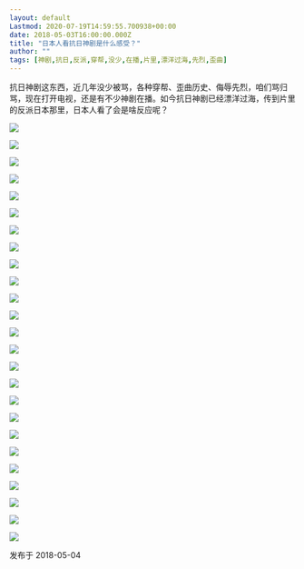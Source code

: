 ```yaml
---
layout: default
Lastmod: 2020-07-19T14:59:55.700938+00:00
date: 2018-05-03T16:00:00.000Z
title: "日本人看抗日神剧是什么感受？"
author: ""
tags: [神剧,抗日,反派,穿帮,没少,在播,片里,漂洋过海,先烈,歪曲]
---
```


抗日神剧这东西，近几年没少被骂，各种穿帮、歪曲历史、侮辱先烈，咱们骂归骂，现在打开电视，还是有不少神剧在播。如今抗日神剧已经漂洋过海，传到片里的反派日本那里，日本人看了会是啥反应呢？

![](https://images.weserv.nl/?url=https%3A//pic3.zhimg.com/v2-57c89cffbe8b3c897f13dc8f25a98569_b.jpg)

![](https://images.weserv.nl/?url=https%3A//picb.zhimg.com/v2-2ffa10b94f3c9fb5f886b1f3c1a9c251_b.jpg)

![](https://images.weserv.nl/?url=https%3A//pic1.zhimg.com/v2-061269e448154c65914f71c560aa0889_b.jpg)

![](https://images.weserv.nl/?url=https%3A//pic2.zhimg.com/v2-002042da71a0d49a53c97304d167435c_b.jpg)

![](https://images.weserv.nl/?url=https%3A//pic1.zhimg.com/v2-3c92833d4d08e510001b7442b235ffa0_b.jpg)

![](https://images.weserv.nl/?url=https%3A//picb.zhimg.com/v2-ddd6b732c67b901aed43e13b58c4d214_b.jpg)

![](https://images.weserv.nl/?url=https%3A//pic3.zhimg.com/v2-7465e2e6555d09c617d2f024c8ee3195_b.jpg)

![](https://images.weserv.nl/?url=https%3A//pic1.zhimg.com/v2-943eb35f0d08a5d5962e5260ab5b3b87_b.jpg)

![](https://images.weserv.nl/?url=https%3A//pic1.zhimg.com/v2-f5a41a62882d651ca494e026c68e17f3_b.jpg)

![](https://images.weserv.nl/?url=https%3A//picb.zhimg.com/v2-a88a56566b5e8532cff4647a92a03876_b.jpg)

![](https://images.weserv.nl/?url=https%3A//pic2.zhimg.com/v2-da3df0a593cfcb3de4e2bc16a0d3f265_b.jpg)

![](https://images.weserv.nl/?url=https%3A//picb.zhimg.com/v2-3a7bfc67bfc18902d2f5d1b0227e644b_b.jpg)

![](https://images.weserv.nl/?url=https%3A//picb.zhimg.com/v2-06075ccd4e08e37a90139563e634e7fe_b.jpg)

![](https://images.weserv.nl/?url=https%3A//pic4.zhimg.com/v2-49c371ed3b7bb1fafd47e7af8676232f_b.jpg)

![](https://images.weserv.nl/?url=https%3A//pic3.zhimg.com/v2-3fd674c11d21aa3b85803532b99e21a0_b.jpg)

![](https://images.weserv.nl/?url=https%3A//picb.zhimg.com/v2-6a32171e362dfec363671e832e220ce6_b.jpg)

![](https://images.weserv.nl/?url=https%3A//picb.zhimg.com/v2-8e9f74fa85824d5b3c65a63a7e59f677_b.jpg)

![](https://images.weserv.nl/?url=https%3A//picb.zhimg.com/v2-1435e2a4cf3433cdb6bfd0a16b3296a7_b.jpg)

![](https://images.weserv.nl/?url=https%3A//pic1.zhimg.com/v2-d40d61b3f3593cfc8ef3f426663aef10_b.jpg)

![](https://images.weserv.nl/?url=https%3A//picb.zhimg.com/v2-3587e67c5f8394ccd7b6643fde49b964_b.jpg)

![](https://images.weserv.nl/?url=https%3A//pic3.zhimg.com/v2-4827dffe34659e766eab491f713eded8_b.jpg)

![](https://images.weserv.nl/?url=https%3A//picb.zhimg.com/v2-37f0f1e8ca43d393985250d05a7e2616_b.jpg)

![](https://images.weserv.nl/?url=https%3A//pic2.zhimg.com/v2-bce49888fd38db1e4bffde3b87f2e4ab_b.jpg)

![](https://images.weserv.nl/?url=https%3A//picb.zhimg.com/v2-815a3983a858066ea0999f79c7c954dd_b.jpg)

![](https://images.weserv.nl/?url=https%3A//pic1.zhimg.com/v2-c48064aea7e9f5163b885baab76d5f70_b.jpg)

发布于 2018-05-04


